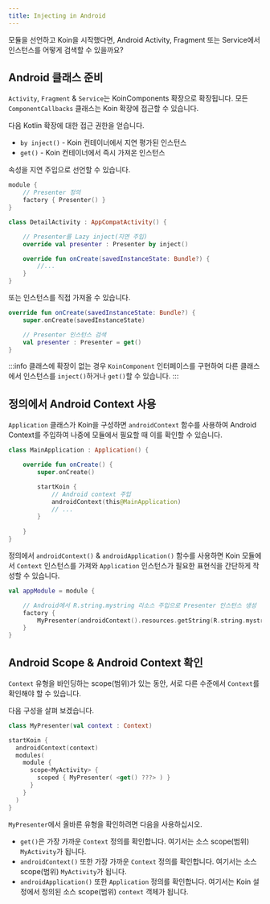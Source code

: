 ```yaml
---
title: Injecting in Android
---
```

모듈을 선언하고 Koin을 시작했다면, Android Activity, Fragment 또는 Service에서 인스턴스를 어떻게 검색할 수 있을까요?

## Android 클래스 준비

`Activity`, `Fragment` & `Service`는 KoinComponents 확장으로 확장됩니다. 모든 `ComponentCallbacks` 클래스는 Koin 확장에 접근할 수 있습니다.

다음 Kotlin 확장에 대한 접근 권한을 얻습니다.

* `by inject()` - Koin 컨테이너에서 지연 평가된 인스턴스
* `get()` - Koin 컨테이너에서 즉시 가져온 인스턴스

속성을 지연 주입으로 선언할 수 있습니다.

```kotlin
module {
    // Presenter 정의
    factory { Presenter() }
}
```

```kotlin
class DetailActivity : AppCompatActivity() {

    // Presenter를 Lazy inject(지연 주입)
    override val presenter : Presenter by inject()

    override fun onCreate(savedInstanceState: Bundle?) {
        //...
    }
}
```

또는 인스턴스를 직접 가져올 수 있습니다.

```kotlin
override fun onCreate(savedInstanceState: Bundle?) {
    super.onCreate(savedInstanceState)

    // Presenter 인스턴스 검색
    val presenter : Presenter = get()
}  
```

:::info
클래스에 확장이 없는 경우 `KoinComponent` 인터페이스를 구현하여 다른 클래스에서 인스턴스를 `inject()`하거나 `get()`할 수 있습니다.
:::

## 정의에서 Android Context 사용

`Application` 클래스가 Koin을 구성하면 `androidContext` 함수를 사용하여 Android Context를 주입하여 나중에 모듈에서 필요할 때 이를 확인할 수 있습니다.

```kotlin
class MainApplication : Application() {

    override fun onCreate() {
        super.onCreate()

        startKoin {
            // Android context 주입
            androidContext(this@MainApplication)
            // ...
        }
        
    }
}
```

정의에서 `androidContext()` & `androidApplication()` 함수를 사용하면 Koin 모듈에서 `Context` 인스턴스를 가져와 `Application` 인스턴스가 필요한 표현식을 간단하게 작성할 수 있습니다.

```kotlin
val appModule = module {

    // Android에서 R.string.mystring 리소스 주입으로 Presenter 인스턴스 생성
    factory {
        MyPresenter(androidContext().resources.getString(R.string.mystring))
    }
}
```

## Android Scope & Android Context 확인

`Context` 유형을 바인딩하는 scope(범위)가 있는 동안, 서로 다른 수준에서 `Context`를 확인해야 할 수 있습니다.

다음 구성을 살펴 보겠습니다.

```kotlin
class MyPresenter(val context : Context)

startKoin {
  androidContext(context)
  modules(
    module {
      scope<MyActivity> {
        scoped { MyPresenter( <get() ???> ) }
      }
    }
  )
}
```

`MyPresenter`에서 올바른 유형을 확인하려면 다음을 사용하십시오.
- `get()`은 가장 가까운 `Context` 정의를 확인합니다. 여기서는 소스 scope(범위) `MyActivity`가 됩니다.
- `androidContext()` 또한 가장 가까운 `Context` 정의를 확인합니다. 여기서는 소스 scope(범위) `MyActivity`가 됩니다.
- `androidApplication()` 또한 `Application` 정의를 확인합니다. 여기서는 Koin 설정에서 정의된 소스 scope(범위) `context` 객체가 됩니다.
